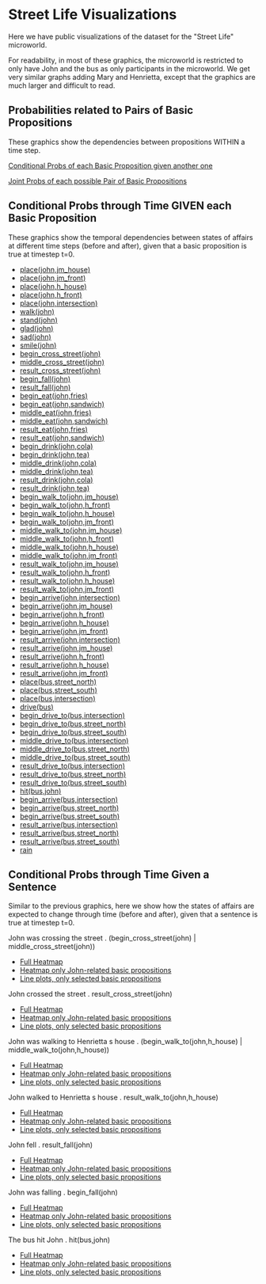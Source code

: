 # Street Life Visualizations

Here we have public visualizations of the dataset for the "Street Life" microworld. 

For readability, in most of these graphics, the microworld is restricted to only have John and the bus as only participants in the microworld. 
We get very similar graphs adding Mary and Henrietta, except that the graphics are much larger and difficult to read.



## Probabilities related to Pairs of Basic Propositions

These graphics show the dependencies between propositions WITHIN a time step.

[Conditional Probs of each Basic Proposition given another one](https://iesus.github.io/dynamic-dss-websites/pairs/cond_probs.html)

[Joint Probs of each possible Pair of Basic Propositions](https://iesus.github.io/dynamic-dss-websites/pairs/joint_probs.html)



## Conditional Probs through Time GIVEN each Basic Proposition

These graphics show the temporal dependencies between states of affairs at different time steps (before and after), given that a basic proposition is true at timestep t=0.

* [place(john,jm_house)](https://iesus.github.io/dynamic-dss-websites/across_time/place_john_jm_house.html)
* [place(john,jm_front)](https://iesus.github.io/dynamic-dss-websites/across_time/place_john_jm_front.html)
* [place(john,h_house)](https://iesus.github.io/dynamic-dss-websites/across_time/place_john_h_house.html)
* [place(john,h_front)](https://iesus.github.io/dynamic-dss-websites/across_time/place_john_h_front.html)
* [place(john,intersection)](https://iesus.github.io/dynamic-dss-websites/across_time/place_john_intersection.html)
* [walk(john)](https://iesus.github.io/dynamic-dss-websites/across_time/walk_john.html)
* [stand(john)](https://iesus.github.io/dynamic-dss-websites/across_time/stand_john.html)
* [glad(john)](https://iesus.github.io/dynamic-dss-websites/across_time/glad_john.html)
* [sad(john)](https://iesus.github.io/dynamic-dss-websites/across_time/sad_john.html)
* [smile(john)](https://iesus.github.io/dynamic-dss-websites/across_time/smile_john.html)
* [begin_cross_street(john)](https://iesus.github.io/dynamic-dss-websites/across_time/begin_cross_street_john.html)
* [middle_cross_street(john)](https://iesus.github.io/dynamic-dss-websites/across_time/middle_cross_street_john.html)
* [result_cross_street(john)](https://iesus.github.io/dynamic-dss-websites/across_time/result_cross_street_john.html)
* [begin_fall(john)](https://iesus.github.io/dynamic-dss-websites/across_time/begin_fall_john.html)
* [result_fall(john)](https://iesus.github.io/dynamic-dss-websites/across_time/result_fall_john.html)
* [begin_eat(john,fries)](https://iesus.github.io/dynamic-dss-websites/across_time/begin_eat_john_fries.html)
* [begin_eat(john,sandwich)](https://iesus.github.io/dynamic-dss-websites/across_time/begin_eat_john_sandwich.html)
* [middle_eat(john,fries)](https://iesus.github.io/dynamic-dss-websites/across_time/middle_eat_john_fries.html)
* [middle_eat(john,sandwich)](https://iesus.github.io/dynamic-dss-websites/across_time/middle_eat_john_sandwich.html)
* [result_eat(john,fries)](https://iesus.github.io/dynamic-dss-websites/across_time/result_eat_john_fries.html)
* [result_eat(john,sandwich)](https://iesus.github.io/dynamic-dss-websites/across_time/result_eat_john_sandwich.html)
* [begin_drink(john,cola)](https://iesus.github.io/dynamic-dss-websites/across_time/begin_drink_john_cola.html)
* [begin_drink(john,tea)](https://iesus.github.io/dynamic-dss-websites/across_time/begin_drink_john_tea.html)
* [middle_drink(john,cola)](https://iesus.github.io/dynamic-dss-websites/across_time/middle_drink_john_cola.html)
* [middle_drink(john,tea)](https://iesus.github.io/dynamic-dss-websites/across_time/middle_drink_john_tea.html)
* [result_drink(john,cola)](https://iesus.github.io/dynamic-dss-websites/across_time/result_drink_john_cola.html)
* [result_drink(john,tea)](https://iesus.github.io/dynamic-dss-websites/across_time/result_drink_john_tea.html)
* [begin_walk_to(john,jm_house)](https://iesus.github.io/dynamic-dss-websites/across_time/begin_walk_to_john_jm_house.html)
* [begin_walk_to(john,h_front)](https://iesus.github.io/dynamic-dss-websites/across_time/begin_walk_to_john_h_front.html)
* [begin_walk_to(john,h_house)](https://iesus.github.io/dynamic-dss-websites/across_time/begin_walk_to_john_h_house.html)
* [begin_walk_to(john,jm_front)](https://iesus.github.io/dynamic-dss-websites/across_time/begin_walk_to_john_jm_front.html)
* [middle_walk_to(john,jm_house)](https://iesus.github.io/dynamic-dss-websites/across_time/middle_walk_to_john_jm_house.html)
* [middle_walk_to(john,h_front)](https://iesus.github.io/dynamic-dss-websites/across_time/middle_walk_to_john_h_front.html)
* [middle_walk_to(john,h_house)](https://iesus.github.io/dynamic-dss-websites/across_time/middle_walk_to_john_h_house.html)
* [middle_walk_to(john,jm_front)](https://iesus.github.io/dynamic-dss-websites/across_time/middle_walk_to_john_jm_front.html)
* [result_walk_to(john,jm_house)](https://iesus.github.io/dynamic-dss-websites/across_time/result_walk_to_john_jm_house.html)
* [result_walk_to(john,h_front)](https://iesus.github.io/dynamic-dss-websites/across_time/result_walk_to_john_h_front.html)
* [result_walk_to(john,h_house)](https://iesus.github.io/dynamic-dss-websites/across_time/result_walk_to_john_h_house.html)
* [result_walk_to(john,jm_front)](https://iesus.github.io/dynamic-dss-websites/across_time/result_walk_to_john_jm_front.html)
* [begin_arrive(john,intersection)](https://iesus.github.io/dynamic-dss-websites/across_time/begin_arrive_john_intersection.html)
* [begin_arrive(john,jm_house)](https://iesus.github.io/dynamic-dss-websites/across_time/begin_arrive_john_jm_house.html)
* [begin_arrive(john,h_front)](https://iesus.github.io/dynamic-dss-websites/across_time/begin_arrive_john_h_front.html)
* [begin_arrive(john,h_house)](https://iesus.github.io/dynamic-dss-websites/across_time/begin_arrive_john_h_house.html)
* [begin_arrive(john,jm_front)](https://iesus.github.io/dynamic-dss-websites/across_time/begin_arrive_john_jm_front.html)
* [result_arrive(john,intersection)](https://iesus.github.io/dynamic-dss-websites/across_time/result_arrive_john_intersection.html)
* [result_arrive(john,jm_house)](https://iesus.github.io/dynamic-dss-websites/across_time/result_arrive_john_jm_house.html)
* [result_arrive(john,h_front)](https://iesus.github.io/dynamic-dss-websites/across_time/result_arrive_john_h_front.html)
* [result_arrive(john,h_house)](https://iesus.github.io/dynamic-dss-websites/across_time/result_arrive_john_h_house.html)
* [result_arrive(john,jm_front)](https://iesus.github.io/dynamic-dss-websites/across_time/result_arrive_john_jm_front.html)
* [place(bus,street_north)](https://iesus.github.io/dynamic-dss-websites/across_time/place_bus_street_north.html)
* [place(bus,street_south)](https://iesus.github.io/dynamic-dss-websites/across_time/place_bus_street_south.html)
* [place(bus,intersection)](https://iesus.github.io/dynamic-dss-websites/across_time/place_bus_intersection.html)
* [drive(bus)](https://iesus.github.io/dynamic-dss-websites/across_time/drive_bus.html)
* [begin_drive_to(bus,intersection)](https://iesus.github.io/dynamic-dss-websites/across_time/begin_drive_to_bus_intersection.html)
* [begin_drive_to(bus,street_north)](https://iesus.github.io/dynamic-dss-websites/across_time/begin_drive_to_bus_street_north.html)
* [begin_drive_to(bus,street_south)](https://iesus.github.io/dynamic-dss-websites/across_time/begin_drive_to_bus_street_south.html)
* [middle_drive_to(bus,intersection)](https://iesus.github.io/dynamic-dss-websites/across_time/middle_drive_to_bus_intersection.html)
* [middle_drive_to(bus,street_north)](https://iesus.github.io/dynamic-dss-websites/across_time/middle_drive_to_bus_street_north.html)
* [middle_drive_to(bus,street_south)](https://iesus.github.io/dynamic-dss-websites/across_time/middle_drive_to_bus_street_south.html)
* [result_drive_to(bus,intersection)](https://iesus.github.io/dynamic-dss-websites/across_time/result_drive_to_bus_intersection.html)
* [result_drive_to(bus,street_north)](https://iesus.github.io/dynamic-dss-websites/across_time/result_drive_to_bus_street_north.html)
* [result_drive_to(bus,street_south)](https://iesus.github.io/dynamic-dss-websites/across_time/result_drive_to_bus_street_south.html)
* [hit(bus,john)](https://iesus.github.io/dynamic-dss-websites/across_time/hit_bus_john.html)
* [begin_arrive(bus,intersection)](https://iesus.github.io/dynamic-dss-websites/across_time/begin_arrive_bus_intersection.html)
* [begin_arrive(bus,street_north)](https://iesus.github.io/dynamic-dss-websites/across_time/begin_arrive_bus_street_north.html)
* [begin_arrive(bus,street_south)](https://iesus.github.io/dynamic-dss-websites/across_time/begin_arrive_bus_street_south.html)
* [result_arrive(bus,intersection)](https://iesus.github.io/dynamic-dss-websites/across_time/result_arrive_bus_intersection.html)
* [result_arrive(bus,street_north)](https://iesus.github.io/dynamic-dss-websites/across_time/result_arrive_bus_street_north.html)
* [result_arrive(bus,street_south)](https://iesus.github.io/dynamic-dss-websites/across_time/result_arrive_bus_street_south.html)
* [rain](https://iesus.github.io/dynamic-dss-websites/across_time/rain.html)

## Conditional Probs through Time Given a Sentence

Similar to the previous graphics, here we show how the states of affairs are expected to change through time (before and after), given that a sentence is true at timestep t=0.

John was crossing the street .  (begin_cross_street(john) | middle_cross_street(john))

* [Full Heatmap](https://iesus.github.io/dynamic-dss-websites/across_time/john_was_crossing_the_street_HM_all.html)
* [Heatmap only John-related basic propositions](https://iesus.github.io/dynamic-dss-websites/across_time/john_was_crossing_the_street_HM_john.html)
* [Line plots, only selected basic propositions](https://iesus.github.io/dynamic-dss-websites/across_time/john_was_crossing_the_street_lines_cross.html)

John crossed the street .  result_cross_street(john)

* [Full Heatmap](https://iesus.github.io/dynamic-dss-websites/across_time/john_crossed_the_street_HM_all.html)
* [Heatmap only John-related basic propositions](https://iesus.github.io/dynamic-dss-websites/across_time/john_crossed_the_street_HM_john.html)
* [Line plots, only selected basic propositions](https://iesus.github.io/dynamic-dss-websites/across_time/john_crossed_the_street_lines_cross.html)

John was walking to Henrietta s house .  (begin_walk_to(john,h_house) | middle_walk_to(john,h_house))

* [Full Heatmap](https://iesus.github.io/dynamic-dss-websites/across_time/john_was_walking_to_henrietta_s_house_HM_all.html)
* [Heatmap only John-related basic propositions](https://iesus.github.io/dynamic-dss-websites/across_time/john_was_walking_to_henrietta_s_house_HM_john.html)
* [Line plots, only selected basic propositions](https://iesus.github.io/dynamic-dss-websites/across_time/john_was_walking_to_henrietta_s_house_lines_cross.html)

John walked to Henrietta s house .  result_walk_to(john,h_house)

* [Full Heatmap](https://iesus.github.io/dynamic-dss-websites/across_time/john_walked_to_henrietta_s_house_HM_all.html)
* [Heatmap only John-related basic propositions](https://iesus.github.io/dynamic-dss-websites/across_time/john_walked_to_henrietta_s_house_HM_john.html)
* [Line plots, only selected basic propositions](https://iesus.github.io/dynamic-dss-websites/across_time/john_walked_to_henrietta_s_house_lines_cross.html)

John fell .  result_fall(john)

* [Full Heatmap](https://iesus.github.io/dynamic-dss-websites/across_time/john_fell_HM_all.html)
* [Heatmap only John-related basic propositions](https://iesus.github.io/dynamic-dss-websites/across_time/john_fell_HM_john.html)
* [Line plots, only selected basic propositions](https://iesus.github.io/dynamic-dss-websites/across_time/john_fell_lines_cross.html)

John was falling .  begin_fall(john)

* [Full Heatmap](https://iesus.github.io/dynamic-dss-websites/across_time/john_was_falling_HM_all.html)
* [Heatmap only John-related basic propositions](https://iesus.github.io/dynamic-dss-websites/across_time/john_was_falling_HM_john.html)
* [Line plots, only selected basic propositions](https://iesus.github.io/dynamic-dss-websites/across_time/john_was_falling_lines_cross.html)

The bus hit John .  hit(bus,john)

* [Full Heatmap](https://iesus.github.io/dynamic-dss-websites/across_time/the_bus_hit_john_HM_all.html)
* [Heatmap only John-related basic propositions](https://iesus.github.io/dynamic-dss-websites/across_time/the_bus_hit_john_HM_john.html)
* [Line plots, only selected basic propositions](https://iesus.github.io/dynamic-dss-websites/across_time/the_bus_hit_john_lines_cross.html)

